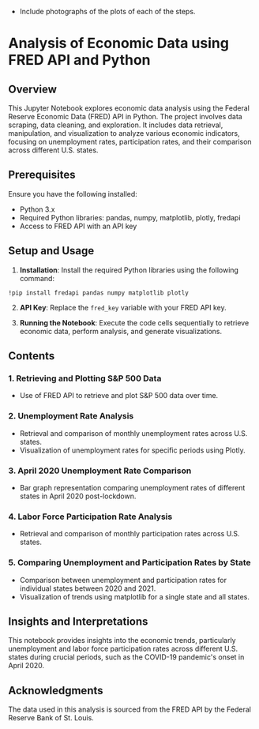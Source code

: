 - Include photographs of the plots of each of the steps.

# Analysis of Economic Data using FRED API and Python

## Overview

This Jupyter Notebook explores economic data analysis using the Federal Reserve Economic Data (FRED) API in Python. The project involves data scraping, data cleaning, and exploration. It includes data retrieval, manipulation, and visualization to analyze various economic indicators, focusing on unemployment rates, participation rates, and their comparison across different U.S. states.

## Prerequisites

Ensure you have the following installed:

- Python 3.x
- Required Python libraries: pandas, numpy, matplotlib, plotly, fredapi
- Access to FRED API with an API key

## Setup and Usage

1. **Installation**: Install the required Python libraries using the following command:

<code>!pip install fredapi pandas numpy matplotlib plotly</code>


2. **API Key**: Replace the `fred_key` variable with your FRED API key.

3. **Running the Notebook**: Execute the code cells sequentially to retrieve economic data, perform analysis, and generate visualizations.

## Contents

### 1. Retrieving and Plotting S&P 500 Data
- Use of FRED API to retrieve and plot S&P 500 data over time.

### 2. Unemployment Rate Analysis
- Retrieval and comparison of monthly unemployment rates across U.S. states.
- Visualization of unemployment rates for specific periods using Plotly.

### 3. April 2020 Unemployment Rate Comparison
- Bar graph representation comparing unemployment rates of different states in April 2020 post-lockdown.

### 4. Labor Force Participation Rate Analysis
- Retrieval and comparison of monthly participation rates across U.S. states.

### 5. Comparing Unemployment and Participation Rates by State
- Comparison between unemployment and participation rates for individual states between 2020 and 2021.
- Visualization of trends using matplotlib for a single state and all states.

## Insights and Interpretations

This notebook provides insights into the economic trends, particularly unemployment and labor force participation rates across different U.S. states during crucial periods, such as the COVID-19 pandemic's onset in April 2020.

## Acknowledgments

The data used in this analysis is sourced from the FRED API by the Federal Reserve Bank of St. Louis.

